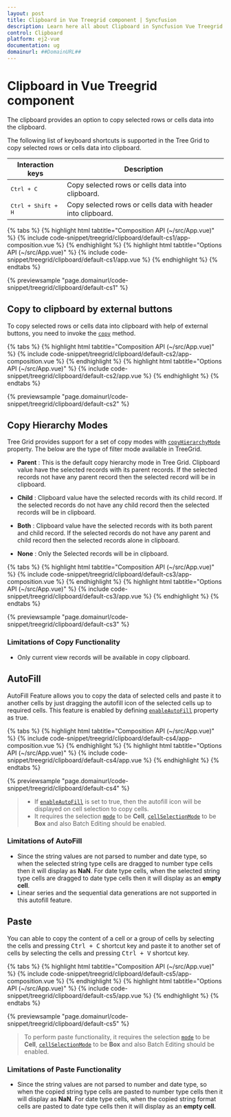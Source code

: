 ```yaml
---
layout: post
title: Clipboard in Vue Treegrid component | Syncfusion
description: Learn here all about Clipboard in Syncfusion Vue Treegrid component of Syncfusion Essential JS 2 and more.
control: Clipboard 
platform: ej2-vue
documentation: ug
domainurl: ##DomainURL##
---
```


# Clipboard in Vue Treegrid component

The clipboard provides an option to copy selected rows or cells data into the clipboard.

The following list of keyboard shortcuts is supported in the Tree Grid to copy selected rows or cells data into clipboard.

Interaction keys |Description
-----|-----
<kbd>Ctrl + C</kbd> |Copy selected rows or cells data into clipboard.
<kbd>Ctrl + Shift + H</kbd> |Copy selected rows or cells data with header into clipboard.

{% tabs %}
{% highlight html tabtitle="Composition API (~/src/App.vue)" %}
{% include code-snippet/treegrid/clipboard/default-cs1/app-composition.vue %}
{% endhighlight %}
{% highlight html tabtitle="Options API (~/src/App.vue)" %}
{% include code-snippet/treegrid/clipboard/default-cs1/app.vue %}
{% endhighlight %}
{% endtabs %}
        
{% previewsample "page.domainurl/code-snippet/treegrid/clipboard/default-cs1" %}

## Copy to clipboard by external buttons

To copy selected rows or cells data into clipboard with help of external buttons, you need to invoke the [`copy`](https://ej2.syncfusion.com/vue/documentation/api/treegrid/#copy) method.

{% tabs %}
{% highlight html tabtitle="Composition API (~/src/App.vue)" %}
{% include code-snippet/treegrid/clipboard/default-cs2/app-composition.vue %}
{% endhighlight %}
{% highlight html tabtitle="Options API (~/src/App.vue)" %}
{% include code-snippet/treegrid/clipboard/default-cs2/app.vue %}
{% endhighlight %}
{% endtabs %}
        
{% previewsample "page.domainurl/code-snippet/treegrid/clipboard/default-cs2" %}

## Copy Hierarchy Modes

Tree Grid provides support for a set of copy modes with [`copyHierarchyMode`](https://ej2.syncfusion.com/vue/documentation/api/treegrid/#copyhierarchymode) property. The below are the type of filter mode available in TreeGrid.

* **Parent** : This is the default copy hierarchy mode in Tree Grid. Clipboard value have the selected records with its parent records. If the selected records not have any parent record then the selected record will be in clipboard.

* **Child** : Clipboard value have the selected records with its child record. If the selected records do not have any child record then the selected records will be in clipboard.

* **Both** : Clipboard value have the selected records with its both parent and child record. If the selected records do not have any parent and child record then the selected records alone in clipboard.

* **None** : Only the Selected records will be in clipboard.

{% tabs %}
{% highlight html tabtitle="Composition API (~/src/App.vue)" %}
{% include code-snippet/treegrid/clipboard/default-cs3/app-composition.vue %}
{% endhighlight %}
{% highlight html tabtitle="Options API (~/src/App.vue)" %}
{% include code-snippet/treegrid/clipboard/default-cs3/app.vue %}
{% endhighlight %}
{% endtabs %}
        
{% previewsample "page.domainurl/code-snippet/treegrid/clipboard/default-cs3" %}

### Limitations of Copy Functionality

* Only current view records will be available in copy clipboard.

## AutoFill

AutoFill Feature allows you to copy the data of selected cells and paste it to another cells by just dragging the autofill icon of the selected cells up to required cells. This feature is enabled by defining [`enableAutoFill`](https://ej2.syncfusion.com/vue/documentation/api/treegrid/#enableautofill) property as true.

{% tabs %}
{% highlight html tabtitle="Composition API (~/src/App.vue)" %}
{% include code-snippet/treegrid/clipboard/default-cs4/app-composition.vue %}
{% endhighlight %}
{% highlight html tabtitle="Options API (~/src/App.vue)" %}
{% include code-snippet/treegrid/clipboard/default-cs4/app.vue %}
{% endhighlight %}
{% endtabs %}
        
{% previewsample "page.domainurl/code-snippet/treegrid/clipboard/default-cs4" %}

> * If [`enableAutoFill`](https://ej2.syncfusion.com/vue/documentation/api/treegrid/#enableautofill) is set to true, then the autofill icon will be displayed on cell selection to copy cells.
> * It requires the selection [`mode`](https://ej2.syncfusion.com/vue/documentation/api/treegrid/selectionSettings/#mode) to be **Cell**,  [`cellSelectionMode`](https://ej2.syncfusion.com/vue/documentation/api/treegrid/selectionSettings/#cellselectionmode) to be **Box** and also Batch Editing should be enabled.

### Limitations of AutoFill

* Since the string values are not parsed to number and date type, so when the selected string type cells are dragged to number type cells then it will display as **NaN**. For date type cells, when the selected string type cells are dragged to date type cells then it will display as an **empty cell**.
* Linear series and the sequential data generations are not supported in this autofill feature.

## Paste

You can able to copy the content of a cell or a group of cells by selecting the cells and pressing <kbd>Ctrl + C</kbd> shortcut key and paste it to another set of cells by selecting the cells and pressing <kbd>Ctrl + V</kbd> shortcut key.

{% tabs %}
{% highlight html tabtitle="Composition API (~/src/App.vue)" %}
{% include code-snippet/treegrid/clipboard/default-cs5/app-composition.vue %}
{% endhighlight %}
{% highlight html tabtitle="Options API (~/src/App.vue)" %}
{% include code-snippet/treegrid/clipboard/default-cs5/app.vue %}
{% endhighlight %}
{% endtabs %}
        
{% previewsample "page.domainurl/code-snippet/treegrid/clipboard/default-cs5" %}

> To perform paste functionality, it requires the selection [`mode`](https://ej2.syncfusion.com/vue/documentation/api/treegrid/selectionMode/) to be **Cell**,  [`cellSelectionMode`](https://ej2.syncfusion.com/vue/documentation/api/treegrid/cellSelectionMode/) to be **Box** and also Batch Editing should be enabled.

### Limitations of Paste Functionality

* Since the string values are not parsed to number and date type, so when the copied string type cells are pasted to number type cells then it will display as **NaN**. For date type cells, when the copied string format cells are pasted to date type cells then it will display as an **empty cell**.